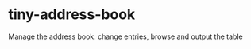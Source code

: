 tiny-address-book
=================

Manage the address book: change entries, browse and output the table
